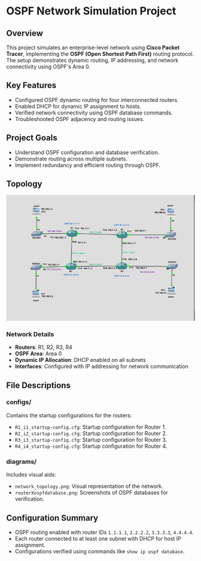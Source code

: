 # OSPF Network Simulation Project

## Overview
This project simulates an enterprise-level network using **Cisco Packet Tracer**, implementing the **OSPF (Open Shortest Path First)** routing protocol. The setup demonstrates dynamic routing, IP addressing, and network connectivity using OSPF's Area 0.

## Key Features
- Configured OSPF dynamic routing for four interconnected routers.
- Enabled DHCP for dynamic IP assignment to hosts.
- Verified network connectivity using OSPF database commands.
- Troubleshooted OSPF adjacency and routing issues.

## Project Goals
- Understand OSPF configuration and database verification.
- Demonstrate routing across multiple subnets.
- Implement redundancy and efficient routing through OSPF.

## Topology
![Network Topology](diagram/OSPF_typology.png)

### Network Details
- **Routers**: R1, R2, R3, R4
- **OSPF Area**: Area 0
- **Dynamic IP Allocation**: DHCP enabled on all subnets
- **Interfaces**: Configured with IP addressing for network communication

## File Descriptions
### **configs/**
Contains the startup configurations for the routers:
- `R1_i1_startup-config.cfg`: Startup configuration for Router 1.
- `R2_i2_startup-config.cfg`: Startup configuration for Router 2.
- `R3_i3_startup-config.cfg`: Startup configuration for Router 3.
- `R4_i4_startup-config.cfg`: Startup configuration for Router 4.

### **diagrams/**
Includes visual aids:
- `network_topology.png`: Visual representation of the network.
- `routerXospfdatabase.png`: Screenshots of OSPF databases for verification.


## Configuration Summary
- OSPF routing enabled with router IDs `1.1.1.1`, `2.2.2.2`, `3.3.3.3`, `4.4.4.4`.
- Each router connected to at least one subnet with DHCP for host IP assignment.
- Configurations verified using commands like `show ip ospf database`.





